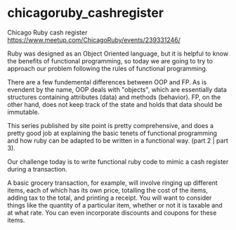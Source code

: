 # chicagoruby_cashregister
Chicago Ruby cash register https://www.meetup.com/ChicagoRuby/events/239331246/

Ruby was designed as an Object Oriented language, but it is helpful to know the benefits of functional programming, so today we are going to try to approach our problem following the rules of functional programming.

There are a few fundemental differences between OOP and FP. As is evendent by the name, OOP deals with "objects", which are essentially data structures containing attributes (data) and methods (behavior). FP, on the other hand, does not keep track of the state and holds that data should be immutable. 

This series published by site point is pretty comprehensive, and does a pretty good job at explaining the basic tenets of functional programming and how ruby can be adapted to be written in a functional way. (part 2 | part 3). 

Our challenge today is to write functional ruby code to mimic a cash register during a transaction.  

A basic grocery transaction, for example, will involve ringing up different items, each of which has its own price, totalling the cost of the items, adding tax to the total, and printing a receipt. You will want to consider things like the quantity of a particular item, whether or not it is taxable and at what rate. You can even incorporate discounts and coupons for these items.
